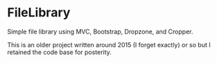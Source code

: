 # FileLibrary
Simple file library using MVC, Bootstrap, Dropzone, and Cropper.

This is an older project written around 2015 (I forget exactly) or so but I retained the code base for posterity.
